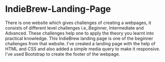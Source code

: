 # IndieBrew-Landing-Page
There is one website which gives challenges of creating a webpages, it consists of different level challenges i.e,.Beginner, Intermediate and Advanced. These challenges help one to apply the theory you learnt into practical knowledge.
This IndieBrew landing page is one of the beginner challenges from that website. I've created a landing page with the help of HTML and CSS and also added a simple media query to make it responsive. I've used Bootstrap to create the footer of the webpage.
